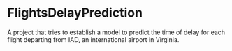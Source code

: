 # FlightsDelayPrediction
A project that tries to establish a model to predict the time of delay for each flight departing from IAD, an international airport in Virginia.

